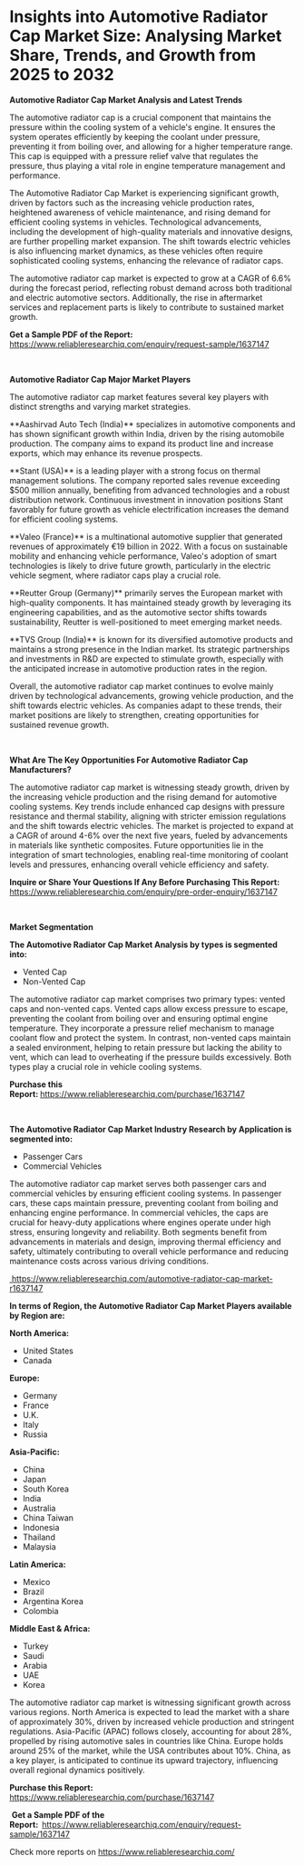 <p><h1>Insights into Automotive Radiator Cap Market Size: Analysing Market Share, Trends, and Growth from 2025 to 2032</h1></p><p><strong>Automotive Radiator Cap Market Analysis and Latest Trends</strong></p>
<p><p>The automotive radiator cap is a crucial component that maintains the pressure within the cooling system of a vehicle's engine. It ensures the system operates efficiently by keeping the coolant under pressure, preventing it from boiling over, and allowing for a higher temperature range. This cap is equipped with a pressure relief valve that regulates the pressure, thus playing a vital role in engine temperature management and performance.</p><p>The Automotive Radiator Cap Market is experiencing significant growth, driven by factors such as the increasing vehicle production rates, heightened awareness of vehicle maintenance, and rising demand for efficient cooling systems in vehicles. Technological advancements, including the development of high-quality materials and innovative designs, are further propelling market expansion. The shift towards electric vehicles is also influencing market dynamics, as these vehicles often require sophisticated cooling systems, enhancing the relevance of radiator caps.</p><p>The automotive radiator cap market is expected to grow at a CAGR of 6.6% during the forecast period, reflecting robust demand across both traditional and electric automotive sectors. Additionally, the rise in aftermarket services and replacement parts is likely to contribute to sustained market growth.</p></p>
<p><strong>Get a Sample PDF of the Report:&nbsp;</strong> <a href="https://www.reliableresearchiq.com/enquiry/request-sample/1637147?utm_campaign=2926&utm_medium=2&utm_source=Github&utm_content=ia&utm_term=23032025&utm_id=automotive-radiator-cap">https://www.reliableresearchiq.com/enquiry/request-sample/1637147</a></p>
<p>&nbsp;</p>
<p><strong>Automotive Radiator Cap Major Market Players</strong></p>
<p><p>The automotive radiator cap market features several key players with distinct strengths and varying market strategies. </p><p>**Aashirvad Auto Tech (India)** specializes in automotive components and has shown significant growth within India, driven by the rising automobile production. The company aims to expand its product line and increase exports, which may enhance its revenue prospects.</p><p>**Stant (USA)** is a leading player with a strong focus on thermal management solutions. The company reported sales revenue exceeding $500 million annually, benefiting from advanced technologies and a robust distribution network. Continuous investment in innovation positions Stant favorably for future growth as vehicle electrification increases the demand for efficient cooling systems.</p><p>**Valeo (France)** is a multinational automotive supplier that generated revenues of approximately €19 billion in 2022. With a focus on sustainable mobility and enhancing vehicle performance, Valeo's adoption of smart technologies is likely to drive future growth, particularly in the electric vehicle segment, where radiator caps play a crucial role.</p><p>**Reutter Group (Germany)** primarily serves the European market with high-quality components. It has maintained steady growth by leveraging its engineering capabilities, and as the automotive sector shifts towards sustainability, Reutter is well-positioned to meet emerging market needs.</p><p>**TVS Group (India)** is known for its diversified automotive products and maintains a strong presence in the Indian market. Its strategic partnerships and investments in R&D are expected to stimulate growth, especially with the anticipated increase in automotive production rates in the region.</p><p>Overall, the automotive radiator cap market continues to evolve mainly driven by technological advancements, growing vehicle production, and the shift towards electric vehicles. As companies adapt to these trends, their market positions are likely to strengthen, creating opportunities for sustained revenue growth.</p></p>
<p>&nbsp;</p>
<p><strong>What Are The Key Opportunities For Automotive Radiator Cap Manufacturers?</strong></p>
<p><p>The automotive radiator cap market is witnessing steady growth, driven by the increasing vehicle production and the rising demand for automotive cooling systems. Key trends include enhanced cap designs with pressure resistance and thermal stability, aligning with stricter emission regulations and the shift towards electric vehicles. The market is projected to expand at a CAGR of around 4-6% over the next five years, fueled by advancements in materials like synthetic composites. Future opportunities lie in the integration of smart technologies, enabling real-time monitoring of coolant levels and pressures, enhancing overall vehicle efficiency and safety.</p></p>
<p><strong>Inquire or Share Your Questions If Any Before Purchasing This Report:</strong> <a href="https://www.reliableresearchiq.com/enquiry/pre-order-enquiry/1637147?utm_campaign=2926&utm_medium=2&utm_source=Github&utm_content=ia&utm_term=23032025&utm_id=automotive-radiator-cap">https://www.reliableresearchiq.com/enquiry/pre-order-enquiry/1637147</a></p>
<p>&nbsp;</p>
<p><strong>Market Segmentation</strong></p>
<p><strong>The Automotive Radiator Cap Market Analysis by types is segmented into:</strong></p>
<p><ul><li>Vented Cap</li><li>Non-Vented Cap</li></ul></p>
<p><p>The automotive radiator cap market comprises two primary types: vented caps and non-vented caps. Vented caps allow excess pressure to escape, preventing the coolant from boiling over and ensuring optimal engine temperature. They incorporate a pressure relief mechanism to manage coolant flow and protect the system. In contrast, non-vented caps maintain a sealed environment, helping to retain pressure but lacking the ability to vent, which can lead to overheating if the pressure builds excessively. Both types play a crucial role in vehicle cooling systems.</p></p>
<p><strong>Purchase this Report:&nbsp;</strong><a href="https://www.reliableresearchiq.com/purchase/1637147?utm_campaign=2926&utm_medium=2&utm_source=Github&utm_content=ia&utm_term=23032025&utm_id=automotive-radiator-cap">https://www.reliableresearchiq.com/purchase/1637147</a></p>
<p>&nbsp;</p>
<p><strong>The Automotive Radiator Cap Market Industry Research by Application is segmented into:</strong></p>
<p><ul><li>Passenger Cars</li><li>Commercial Vehicles</li></ul></p>
<p><p>The automotive radiator cap market serves both passenger cars and commercial vehicles by ensuring efficient cooling systems. In passenger cars, these caps maintain pressure, preventing coolant from boiling and enhancing engine performance. In commercial vehicles, the caps are crucial for heavy-duty applications where engines operate under high stress, ensuring longevity and reliability. Both segments benefit from advancements in materials and design, improving thermal efficiency and safety, ultimately contributing to overall vehicle performance and reducing maintenance costs across various driving conditions.</p></p>
<p><a href="https://www.reliableresearchiq.com/automotive-radiator-cap-market-r1637147?utm_campaign=2926&utm_medium=2&utm_source=Github&utm_content=ia&utm_term=23032025&utm_id=automotive-radiator-cap">&nbsp;https://www.reliableresearchiq.com/automotive-radiator-cap-market-r1637147</a></p>
<p><strong>In terms of Region, the Automotive Radiator Cap Market Players available by Region are:</strong></p>
<p>
    <p> <strong> North America: </strong>
        <ul>
            <li>United States</li>
            <li>Canada</li>
        </ul>
        </p> 
    <p> <strong> Europe: </strong>
        <ul>
            <li>Germany</li>
            <li>France</li>
            <li>U.K.</li>
            <li>Italy</li>
            <li>Russia</li>
        </ul>
        </p> 
    <p> <strong> Asia-Pacific: </strong>
        <ul>
            <li>China</li>
            <li>Japan</li>
            <li>South Korea</li>
            <li>India</li>
            <li>Australia</li>
            <li>China Taiwan</li>
            <li>Indonesia</li>
            <li>Thailand</li>
            <li>Malaysia</li>
        </ul>
        </p> 
    <p> <strong> Latin America: </strong>
        <ul>
            <li>Mexico</li>
            <li>Brazil</li>
            <li>Argentina Korea</li>
            <li>Colombia</li>
        </ul>
        </p> 
    <p> <strong> Middle East & Africa: </strong>
        <ul>
            <li>Turkey</li>
            <li>Saudi</li>
            <li>Arabia</li>
            <li>UAE</li>
            <li>Korea</li>
        </ul>
    </p>
    </p>
<p><p>The automotive radiator cap market is witnessing significant growth across various regions. North America is expected to lead the market with a share of approximately 30%, driven by increased vehicle production and stringent regulations. Asia-Pacific (APAC) follows closely, accounting for about 28%, propelled by rising automotive sales in countries like China. Europe holds around 25% of the market, while the USA contributes about 10%. China, as a key player, is anticipated to continue its upward trajectory, influencing overall regional dynamics positively.</p></p>
<p><strong>Purchase this Report: </strong><a href="https://www.reliableresearchiq.com/purchase/1637147?utm_campaign=2926&utm_medium=2&utm_source=Github&utm_content=ia&utm_term=23032025&utm_id=automotive-radiator-cap">https://www.reliableresearchiq.com/purchase/1637147</a></p>
<p>&nbsp;<strong>Get a Sample PDF of the Report:&nbsp;&nbsp;</strong><a href="https://www.reliableresearchiq.com/enquiry/request-sample/1637147?utm_campaign=2926&utm_medium=2&utm_source=Github&utm_content=ia&utm_term=23032025&utm_id=automotive-radiator-cap">https://www.reliableresearchiq.com/enquiry/request-sample/1637147</a></p>
<p><strong></strong></p>
<p>Check more reports on <a href="https://www.reliableresearchiq.com/?utm_campaign=2926&utm_medium=2&utm_source=Github&utm_content=ia&utm_term=23032025&utm_id=automotive-radiator-cap">https://www.reliableresearchiq.com/</a></p>